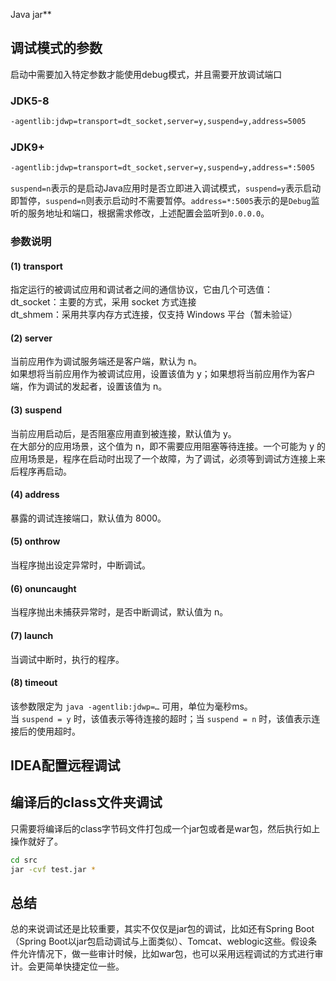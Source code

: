 Java jar**
<a name="HWQ1A"></a>
## 调试模式的参数
启动中需要加入特定参数才能使用debug模式，并且需要开放调试端口
<a name="D5BNf"></a>
### JDK5-8
```bash
-agentlib:jdwp=transport=dt_socket,server=y,suspend=y,address=5005
```
<a name="Uhbq0"></a>
### JDK9+
```bash
-agentlib:jdwp=transport=dt_socket,server=y,suspend=y,address=*:5005
```
`suspend=n`表示的是启动Java应用时是否立即进入调试模式，`suspend=y`表示启动即暂停，`suspend=n`则表示启动时不需要暂停。`address=*:5005`表示的是`Debug`监听的服务地址和端口，根据需求修改，上述配置会监听到`0.0.0.0`。
<a name="pL5X5"></a>
### 参数说明
<a name="32VB8"></a>
#### (1) transport
指定运行的被调试应用和调试者之间的通信协议，它由几个可选值：<br />dt_socket：主要的方式，采用 socket 方式连接<br />dt_shmem：采用共享内存方式连接，仅支持 Windows 平台（暂未验证）
<a name="Npug6"></a>
#### (2) server
当前应用作为调试服务端还是客户端，默认为 n。<br />如果想将当前应用作为被调试应用，设置该值为 y；如果想将当前应用作为客户端，作为调试的发起者，设置该值为 n。
<a name="NuDwQ"></a>
#### (3) suspend
当前应用启动后，是否阻塞应用直到被连接，默认值为 y。<br />在大部分的应用场景，这个值为 n，即不需要应用阻塞等待连接。一个可能为 y 的应用场景是，程序在启动时出现了一个故障，为了调试，必须等到调试方连接上来后程序再启动。
<a name="dd952250"></a>
#### (4) address
暴露的调试连接端口，默认值为 8000。
<a name="9cebb1b6"></a>
#### (5) onthrow
当程序抛出设定异常时，中断调试。
<a name="2Mhby"></a>
#### (6) onuncaught
当程序抛出未捕获异常时，是否中断调试，默认值为 n。
<a name="zfsTK"></a>
#### (7) launch
当调试中断时，执行的程序。
<a name="bTBqe"></a>
#### (8) timeout
该参数限定为 `java -agentlib:jdwp=…` 可用，单位为毫秒ms。<br />当 `suspend = y` 时，该值表示等待连接的超时；当 `suspend = n` 时，该值表示连接后的使用超时。
<a name="uLeZs"></a>
## IDEA配置远程调试
<a name="YWGar"></a>
## 编译后的class文件夹调试
只需要将编译后的class字节码文件打包成一个jar包或者是war包，然后执行如上操作就好了。
```bash
cd src
jar -cvf test.jar *
```
<a name="hlRYg"></a>
## 总结
总的来说调试还是比较重要，其实不仅仅是jar包的调试，比如还有Spring Boot（Spring Boot以jar包启动调试与上面类似）、Tomcat、weblogic这些。假设条件允许情况下，做一些审计时候，比如war包，也可以采用远程调试的方式进行审计。会更简单快捷定位一些。
